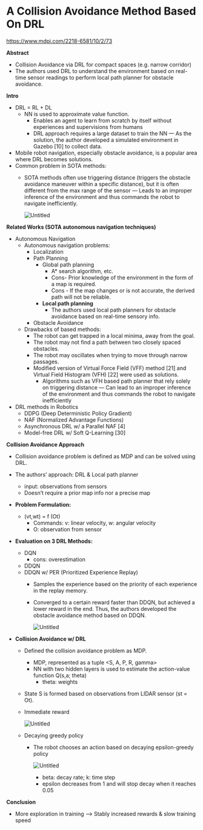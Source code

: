 # A Collision Avoidance Method Based On DRL

https://www.mdpi.com/2218-6581/10/2/73

**Abstract**

- Collision Avoidance via DRL for compact spaces (e.g. narrow corridor)
- The authors used DRL to understand the environment based on real-time sensor readings to perform local path planner for obstacle avoidance.

**Intro**

- DRL = RL + DL
    - NN is used to approximate value function.
        - Enables an agent to learn from scratch by itself without experiences and supervisions from humans
        - DRL approach requires a large dataset to train the NN — As the solution, the author developed a simulated environment in Gazebo [10] to collect data.
- Mobile robot navigation, especially obstacle avoidance, is a popular area where DRL becomes solutions.
- Common problem in SOTA methods:
    - SOTA methods often use triggering distance (triggers the obstacle avoidance maneuver within a specific distance), but it is often different from the max range of the sensor — Leads to an improper inference of the environment and thus commands the robot to navigate inefficiently.
        
        ![Untitled](https://s3-us-west-2.amazonaws.com/secure.notion-static.com/0f33c458-17f2-4156-a52c-e5cb2ac304d4/Untitled.png)
        

**Related Works (SOTA autonomous navigation techniques)**

- Autonomous Navigation
    - Autonomous navigation problems:
        - Localization
        - Path Planning
            - Global path planning
                - A* search algorithm, etc.
                - Cons- Prior knowledge of the environment in the form of a map is required.
                - Cons - If the map changes or is not accurate, the derived path will not be reliable.
            - **Local path planning**
                - The authors used local path planners for obstacle avoidance based on real-time sensory info.
        - Obstacle Avoidance
    - Drawbacks of based methods:
        - The robot can get trapped in a local minima, away from the goal.
        - The robot may not find a path between two closely spaced obstacles.
        - The robot may oscillates when trying to move through narrow passages.
        - Modified version of Virtual Force Field (VFF) method [21] and Virtual Field Histogram (VFH) [22] were used as solutions.
            - Algorithms such as VFH based path planner that  rely solely on triggering distance — Can lead to an improper inference of the environment and thus commands the robot to navigate inefficiently
- DRL methods in Robotics
    - DDPG (Deep Deterministic Policy Gradient)
    - NAF (Normalized Advantage Functions)
    - Asynchronous DRL w/ a Parallel NAF [4]
    - Model-free DRL w/ Soft Q-Learning [30]

**Collision Avoidance Approach**

- Collision avoidance problem is defined as MDP and can be solved using DRL.
- The authors’ approach: DRL & Local path planner
    - input: observations from sensors
    - Doesn’t require a prior map info nor a precise map
- **Problem Formulation:**
    - (vt,wt) = f (Ot)
        - Commands: v: linear velocity, w: angular velocity
        - O: observation from sensor
- **Evaluation on 3 DRL Methods:**
    - DQN
        - cons: overestimation
    - DDQN
    - DDQN w/ PER (Prioritized Experience Replay)
        - Samples the experience based on the priority of each experience in the replay memory.
        - Converged to a certain reward faster than DDQN, but achieved a lower reward in the end. Thus, the authors developed the obstacle avoidance method based on DDQN.
            
            ![Untitled](https://s3-us-west-2.amazonaws.com/secure.notion-static.com/756f5c9a-a5c0-497e-a2ec-029737bcbfdc/Untitled.png)
            
- **Collision Avoidance w/ DRL**
    - Defined the collision avoidance problem as MDP.
        - MDP, represented as a tuple <S, A, P, R, gamma>
        - NN with two hidden layers is used to estimate the action-value function Q(s,a; theta)
            - theta: weights
    - State S is formed based on observations from LIDAR sensor (st = Ot).
    - Immediate reward
        
        ![Untitled](https://s3-us-west-2.amazonaws.com/secure.notion-static.com/c941fcde-014a-411d-862d-b9f833897282/Untitled.png)
        
    - Decaying greedy policy
        - The robot chooses an action based on decaying epsilon-greedy policy
            
            ![Untitled](https://s3-us-west-2.amazonaws.com/secure.notion-static.com/13898d98-414d-404e-b180-d6db7590f4a0/Untitled.png)
            
            - beta: decay rate; k: time step
            - epsilon decreases from 1 and will stop decay when it reaches 0.05

**Conclusion**

- More exploration in training —> Stably increased rewards & slow training speed
